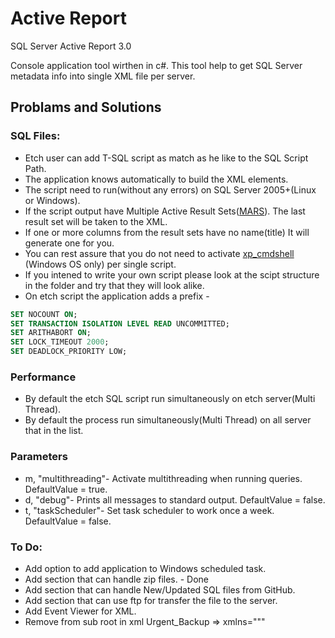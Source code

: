 # Active Report
SQL Server Active Report 3.0

Console application tool wirthen in c#.
This tool help to get SQL Server metadata info into single XML file per server.

## Problams and Solutions

### SQL Files:
* Etch user can add T-SQL script as match as he like to the SQL Script Path.
* The application knows automatically to build the XML elements.
* The script need to run(without any errors) on SQL Server 2005+(Linux or Windows).
* If the script output have Multiple Active Result Sets([MARS](https://docs.microsoft.com/en-us/sql/relational-databases/native-client/features/using-multiple-active-result-sets-mars)). The last result set will be taken to the XML.
* If one or more columns from the result sets have no name(title) It will generate one for you.
* You can rest assure that you do not need to activate [xp_cmdshell](https://docs.microsoft.com/en-us/sql/relational-databases/system-stored-procedures/xp-cmdshell-transact-sql) (Windows OS only) per single script.
* If you intened to write your own script please look at the scipt structure in the folder and try that they will look alike.
* On etch script the application adds a prefix - 
```sql
SET NOCOUNT ON;
SET TRANSACTION ISOLATION LEVEL READ UNCOMMITTED;
SET ARITHABORT ON;
SET LOCK_TIMEOUT 2000;
SET DEADLOCK_PRIORITY LOW;
```

### Performance
* By default the etch SQL script run simultaneously on etch server(Multi Thread).
* By default the process run simultaneously(Multi Thread) on all server that in the list.


### Parameters
* m, "multithreading"- Activate multithreading when running queries. DefaultValue = true.
* d, "debug"- Prints all messages to standard output. DefaultValue = false.
* t, "taskScheduler"- Set task scheduler to work once a week. DefaultValue = false.



### To Do:
* Add option to add application to Windows scheduled task.
* Add section that can handle zip files. - Done
* Add section that can handle New/Updated SQL files from GitHub.
* Add section that can use ftp for transfer the file to the server.
* Add Event Viewer for XML.
* Remove from sub root in xml Urgent_Backup => xmlns="""
